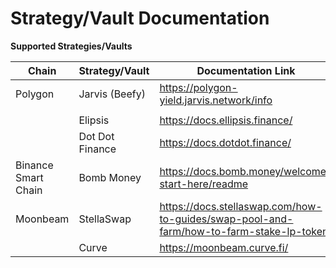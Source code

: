 # Strategy/Vault Documentation

**Supported Strategies/Vaults**

<table><thead><tr><th width="172.33333333333331">Chain</th><th>Strategy/Vault</th><th>Documentation Link</th></tr></thead><tbody><tr><td>Polygon</td><td>Jarvis (Beefy)</td><td><a href="https://polygon-yield.jarvis.network/info">https://polygon-yield.jarvis.network/info</a></td></tr><tr><td></td><td></td><td></td></tr><tr><td></td><td>Elipsis</td><td><a href="https://docs.ellipsis.finance/">https://docs.ellipsis.finance/</a></td></tr><tr><td></td><td>Dot Dot Finance</td><td><a href="https://docs.dotdot.finance/">https://docs.dotdot.finance/</a></td></tr><tr><td>Binance Smart Chain</td><td>Bomb Money</td><td><a href="https://docs.bomb.money/welcome-start-here/readme">https://docs.bomb.money/welcome-start-here/readme</a></td></tr><tr><td>Moonbeam</td><td>StellaSwap</td><td><a href="https://docs.stellaswap.com/how-to-guides/swap-pool-and-farm/how-to-farm-stake-lp-token">https://docs.stellaswap.com/how-to-guides/swap-pool-and-farm/how-to-farm-stake-lp-token</a></td></tr><tr><td></td><td>Curve</td><td><a href="https://moonbeam.curve.fi/">https://moonbeam.curve.fi/</a></td></tr></tbody></table>
